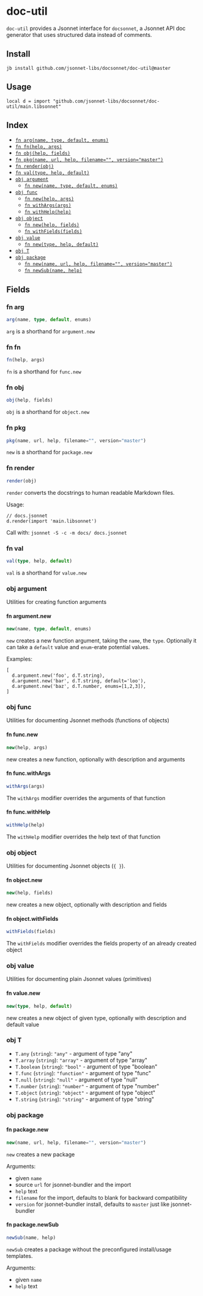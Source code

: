 # doc-util

`doc-util` provides a Jsonnet interface for `docsonnet`,
 a Jsonnet API doc generator that uses structured data instead of comments.


## Install

```
jb install github.com/jsonnet-libs/docsonnet/doc-util@master
```

## Usage

```jsonnet
local d = import "github.com/jsonnet-libs/docsonnet/doc-util/main.libsonnet"
```


## Index

* [`fn arg(name, type, default, enums)`](#fn-arg)
* [`fn fn(help, args)`](#fn-fn)
* [`fn obj(help, fields)`](#fn-obj)
* [`fn pkg(name, url, help, filename="", version="master")`](#fn-pkg)
* [`fn render(obj)`](#fn-render)
* [`fn val(type, help, default)`](#fn-val)
* [`obj argument`](#obj-argument)
  * [`fn new(name, type, default, enums)`](#fn-argumentnew)
* [`obj func`](#obj-func)
  * [`fn new(help, args)`](#fn-funcnew)
  * [`fn withArgs(args)`](#fn-funcwithargs)
  * [`fn withHelp(help)`](#fn-funcwithhelp)
* [`obj object`](#obj-object)
  * [`fn new(help, fields)`](#fn-objectnew)
  * [`fn withFields(fields)`](#fn-objectwithfields)
* [`obj value`](#obj-value)
  * [`fn new(type, help, default)`](#fn-valuenew)
* [`obj T`](#obj-t)
* [`obj package`](#obj-package)
  * [`fn new(name, url, help, filename="", version="master")`](#fn-packagenew)
  * [`fn newSub(name, help)`](#fn-packagenewsub)

## Fields

### fn arg

```ts
arg(name, type, default, enums)
```

`arg` is a shorthand for `argument.new`

### fn fn

```ts
fn(help, args)
```

`fn` is a shorthand for `func.new`

### fn obj

```ts
obj(help, fields)
```

`obj` is a shorthand for `object.new`

### fn pkg

```ts
pkg(name, url, help, filename="", version="master")
```

`new` is a shorthand for `package.new`

### fn render

```ts
render(obj)
```

`render` converts the docstrings to human readable Markdown files.

Usage:

```jsonnet
// docs.jsonnet
d.render(import 'main.libsonnet')
```

Call with: `jsonnet -S -c -m docs/ docs.jsonnet`


### fn val

```ts
val(type, help, default)
```

`val` is a shorthand for `value.new`

### obj argument

Utilities for creating function arguments

#### fn argument.new

```ts
new(name, type, default, enums)
```

`new` creates a new function argument, taking the `name`, the `type`. Optionally it
can take a `default` value and `enum`-erate potential values.

Examples:

```jsonnet
[
  d.argument.new('foo', d.T.string),
  d.argument.new('bar', d.T.string, default='loo'),
  d.argument.new('baz', d.T.number, enums=[1,2,3]),
]
```


### obj func

Utilities for documenting Jsonnet methods (functions of objects)

#### fn func.new

```ts
new(help, args)
```

new creates a new function, optionally with description and arguments

#### fn func.withArgs

```ts
withArgs(args)
```

The `withArgs` modifier overrides the arguments of that function

#### fn func.withHelp

```ts
withHelp(help)
```

The `withHelp` modifier overrides the help text of that function

### obj object

Utilities for documenting Jsonnet objects (`{ }`).

#### fn object.new

```ts
new(help, fields)
```

new creates a new object, optionally with description and fields

#### fn object.withFields

```ts
withFields(fields)
```

The `withFields` modifier overrides the fields property of an already created object

### obj value

Utilities for documenting plain Jsonnet values (primitives)

#### fn value.new

```ts
new(type, help, default)
```

new creates a new object of given type, optionally with description and default value

### obj T


* `T.any` (`string`): `"any"` - argument of type "any"
* `T.array` (`string`): `"array"` - argument of type "array"
* `T.boolean` (`string`): `"bool"` - argument of type "boolean"
* `T.func` (`string`): `"function"` - argument of type "func"
* `T.null` (`string`): `"null"` - argument of type "null"
* `T.number` (`string`): `"number"` - argument of type "number"
* `T.object` (`string`): `"object"` - argument of type "object"
* `T.string` (`string`): `"string"` - argument of type "string"

### obj package


#### fn package.new

```ts
new(name, url, help, filename="", version="master")
```

`new` creates a new package

Arguments:

* given `name`
* source `url` for jsonnet-bundler and the import
* `help` text
* `filename` for the import, defaults to blank for backward compatibility
* `version` for jsonnet-bundler install, defaults to `master` just like jsonnet-bundler


#### fn package.newSub

```ts
newSub(name, help)
```

`newSub` creates a package without the preconfigured install/usage templates.

Arguments:

* given `name`
* `help` text

